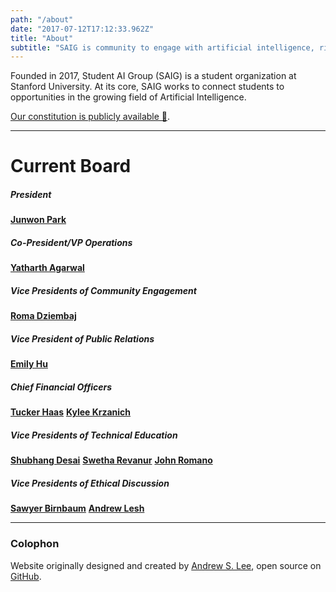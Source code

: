 ```yaml
---
path: "/about"
date: "2017-07-12T17:12:33.962Z"
title: "About"
subtitle: "SAIG is community to engage with artificial intelligence, right now. 👇"
---
```


Founded in 2017, Student AI Group (SAIG) is a student organization at Stanford University. At its core, SAIG works to connect students to opportunities in the growing field of Artificial Intelligence.

[Our constitution is publicly available 📜](constitution).

---

# Current Board

##### President
[**Junwon Park**](mailto:junwonpk@stanford.edu)

##### Co-President/VP Operations
[**Yatharth Agarwal**](mailto:yatharth@stanford.edu)

##### Vice Presidents of Community Engagement
[**Roma Dziembaj**](mailto:romad@stanford.edu)

##### Vice President of Public Relations
[**Emily Hu**](mailto:xehu@stanford.edu)

##### Chief Financial Officers
[**Tucker Haas**](mailto:thaas19@stanford.edu)
[**Kylee Krzanich**](mailto:krzanich@stanford.edu)


##### Vice Presidents of Technical Education
[**Shubhang Desai**](mailto:shubhang@stanford.edu)
[**Swetha Revanur**](mailto:srevanur@stanford.edu)
[**John Romano**](mailto:jromano@stanford.edu)

##### Vice Presidents of Ethical Discussion
[**Sawyer Birnbaum**](mailto:sawyerb@stanford.edu)
[**Andrew Lesh**](mailto:aclesh@stanford.edu)


---

### Colophon

Website originally designed and created by [Andrew S. Lee](https://andrewlee.design/), open source on [GitHub](https://github.com/stanfordaigroup/stanfordai.group).
